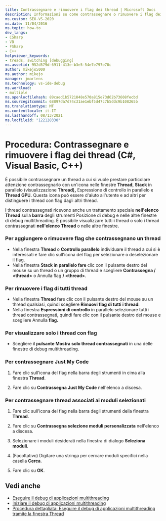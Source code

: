 ```yaml
---
title: Contrassegnare e rimuovere i flag dei thread | Microsoft Docs
description: Informazioni su come contrassegnare o rimuovere i flag dei thread Visual Studio. Contrassegna o annulla il flag di un thread, di più thread o di tutti i thread. Contrassegnare solo il codice o quelli associati a un modulo.
ms.custom: SEO-VS-2020
ms.date: 11/04/2016
ms.topic: how-to
dev_langs:
- CSharp
- VB
- FSharp
- C++
helpviewer_keywords:
- treads, switching [debugging]
ms.assetid: 952d579d-6911-413e-b3e5-54e7e797e70c
author: mikejo5000
ms.author: mikejo
manager: jmartens
ms.technology: vs-ide-debug
ms.workload:
- multiple
ms.openlocfilehash: 89caed1b5721848e570a815e73d62b73608fecbd
ms.sourcegitcommit: 68897da7d74c31ae1ebf5d47c7b5ddc9b108265b
ms.translationtype: MT
ms.contentlocale: it-IT
ms.lasthandoff: 08/13/2021
ms.locfileid: "122128338"
---
```

# <a name="how-to-flag-and-unflag-threads-c-visual-basic-c"></a>Procedura: Contrassegnare e rimuovere i flag dei thread (C#, Visual Basic, C++)

È possibile contrassegnare un thread a cui si vuole prestare particolare attenzione contrassegnarlo con un'icona nelle finestre **Thread**, **Stack** in parallelo (visualizzazione **Thread),** Espressione di controllo in parallelo e **Thread GPU.** Questa icona può essere d'aiuto all'utente e ad altri per distinguere i thread con flag dagli altri thread.

I thread contrassegnati ricevono anche un trattamento speciale **nell'elenco Thread** sulla **barra** degli strumenti Posizione di debug e nelle altre finestre di debug multithreading. È possibile visualizzare tutti i thread o solo i thread contrassegnati **nell'elenco Thread** o nelle altre finestre.

### <a name="to-flag-or-unflag-a-thread"></a>Per aggiungere o rimuovere flag che contrassegnano un thread

- Nella finestra **Thread** o **Controllo parallelo** individuare il thread a cui si è interessati e fare clic sull'icona del flag per selezionare o deselezionare il flag.
- Nella finestra **Stack in parallelo fare** clic con il pulsante destro del mouse su un thread o un gruppo di thread e scegliere **Contrassegna / \<thread>** o Annulla flag **/ \<thread>**.

### <a name="to-unflag-all-threads"></a>Per rimuovere i flag di tutti thread

- Nella finestra **Thread** fare clic con il pulsante destro del mouse su un thread qualsiasi, quindi scegliere **Rimuovi flag di tutti i thread**.
- Nella finestra **Espressioni di controllo** in parallelo selezionare tutti i thread contrassegnati, quindi fare clic con il pulsante destro del mouse e scegliere Annulla **flag.**

### <a name="to-display-only-flagged-threads"></a>Per visualizzare solo i thread con flag

- Scegliere il **pulsante Mostra solo thread contrassegnati** in una delle finestre di debug multithreading.

### <a name="to-flag-just-my-code"></a>Per contrassegnare Just My Code

1. Fare clic sull'icona del flag nella barra degli strumenti in cima alla finestra **Thread**.

2. Fare clic su **Contrassegna Just My Code** nell'elenco a discesa.

### <a name="to-flag-threads-that-are-associated-with-selected-modules"></a>Per contrassegnare thread associati ai moduli selezionati

1. Fare clic sull'icona del flag nella barra degli strumenti della finestra **Thread**.

2. Fare clic su **Contrassegna selezione moduli personalizzata** nell'elenco a discesa.

3. Selezionare i moduli desiderati nella finestra di dialogo **Seleziona moduli**.

4. (Facoltativo) Digitare una stringa per cercare moduli specifici nella casella **Cerca**.

5. Fare clic su **OK**.

## <a name="see-also"></a>Vedi anche
- [Eseguire il debug di applicazioni multithreading](../debugger/debug-multithreaded-applications-in-visual-studio.md)
- [Iniziare il debug di applicazioni multithreading](../debugger/get-started-debugging-multithreaded-apps.md)
- [Procedura dettagliata: Eseguire il debug di applicazioni multithreading tramite la finestra Thread](../debugger/how-to-use-the-threads-window.md)